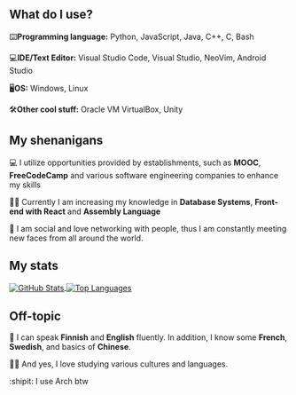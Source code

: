 What do I use?
---
⌨️**Programming language:**
Python, JavaScript, Java, C++, C, Bash

💻**IDE/Text Editor:** 
Visual Studio Code, Visual Studio, NeoVim, Android Studio

🖥️**OS:**
Windows, Linux

🛠️**Other cool stuff:**
 Oracle VM VirtualBox, Unity

My shenanigans
---
:computer: I utilize opportunities provided by establishments, such as **MOOC**, **FreeCodeCamp** and various software engineering companies to enhance my skills

💂‍♂️ Currently I am increasing my knowledge in **Database Systems**, **Front-end with React** and **Assembly Language**

🤝 I am social and love networking with people, thus I am constantly meeting new faces from all around the world.

My stats
---
<div>
    <a href="https://github.com/anuraghazra/github-readme-stats">
        <img align="center" src="https://github-readme-stats.vercel.app/api?username=captaincluster&show_icons=true&theme=radical" alt="GitHub Stats" />
    </a>
    <a href="https://github.com/anuraghazra/github-readme-stats">
        <img align="center" src="https://github-readme-stats.vercel.app/api/top-langs/?username=captaincluster&layout=compact&theme=radical" alt="Top Languages" />
    </a>
</div>

Off-topic
---
📢 I can speak **Finnish** and **English** fluently. In addition, I know some **French**, **Swedish**, and basics of **Chinese**. 

🧑‍🎓 And yes, I love studying various cultures and languages.

:shipit: I use Arch btw 
